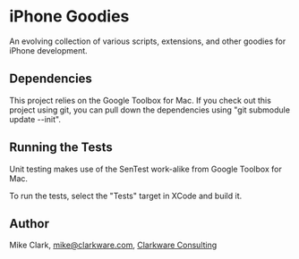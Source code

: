 iPhone Goodies
==============

An evolving collection of various scripts, extensions, and other goodies for iPhone development.

Dependencies
------------

This project relies on the Google Toolbox for Mac. If you check out this
project using git, you can pull down the dependencies using "git submodule
update --init".
  
Running the Tests
-----------------

Unit testing makes use of the SenTest work-alike from Google Toolbox for Mac.

To run the tests, select the "Tests" target in XCode and build it.

Author
------

Mike Clark, [mike@clarkware.com](mailto:mike@clarkware.com), [Clarkware Consulting](http://clarkware.com)